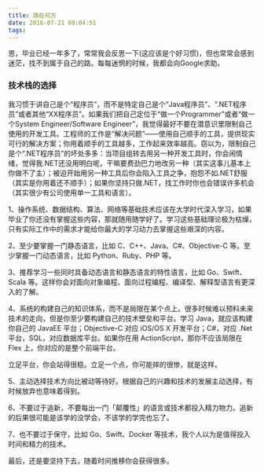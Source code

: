 ```yaml
---
title: 路在何方
date: 2016-07-21 09:04:51
tags:
---
```


恩，毕业已经一年多了，常常我会反思一下(这应该是个好习惯)，但也常常会感到迷茫，找不到属于自己的路。每每迷惘的时候，我都会向Google求助。

### 技术栈的选择

我习惯于讲自己是个“程序员”，而不是特定自己是个“Java程序员”、“.NET程序员”或者其他“XX程序员”。如果我们把自己定位于“做一个Programmer”或者“做一个System Engineer/Software Engineer”，我觉得最好不要在潜意识里限制自己使用的开发工具。工程师的工作是“解决问题”——使用自己顺手的工具，提供现实可行的解决方案；你用着顺手的工具越多，工作起来效率越高。窃以为，限制自己是个“.NET程序员”的坏处多多：当项目组转去用另一种开发工具时，你会闹情绪，觉得我.NET还没用明白呢，干嘛要费劲巴力地改另一种（其实这事儿基本上你做不了主）；被迫开始用另一种工具后你会陷入工具之争，抱怨不如.NET舒服（其实是你用着还不顺手）；如果你坚持只做.NET，找工作时你也会错误许多机会（其实很少有公司使用单一工具和语言）。
<!-- more -->

1、操作系统、数据结构、算法、网络等基础技术应该在大学时代深入学习，如果毕业了你还没有掌握这些内容，那就随用随学好了。学习这些基础理论极为枯燥，只有实际工作中的需求才能给你最大的学习动力去掌握这些艰深的内容。

2、至少要掌握一门静态语言，比如 C、C++、Java、C#、Objective-C 等。至少掌握一门动态语言，比如 Python、Ruby、PHP 等。

3、推荐学习一些同时具备动态语言和静态语言的特性语言，比如 Go、Swift、Scala 等。这样你会对面向对象编程、面向过程编程、编译型、解释型语言有更深入的了解。

4、系统的构建自己的知识体系，而不是局限在某个点上。很多时候难以预料未来技术的走向，但是你至少要构建自己的技术壁垒和平台。学习 Java，就应该构建你自己的 JavaEE 平台；Objective-C 对应 iOS/OS X 开发平台；C#，对应 .Net 平台，SQL，对应数据库平台。如果你在用 ActionScript，那你不应该局限在 Flex 上，你对应的是整个前端平台。

立足平台，你会站得很稳。立足一个点，你可能摔的很惨，就是这样。

5、主动选择技术方向比被动等待好。根据自己的兴趣和技术的发展主动选择，有时候放弃也意味着得到。

6、不要过于追新，不要每出一门「颠覆性」的语言或技术都投入精力物力。追新的后果很可能是该学的没学会，不该学的学完也忘了。

7、也不要过于保守，比如 Go、Swift、Docker 等技术，我个人以为是值得投入时间和精力的技术。

最后，还是要坚持下去，随着时间推移你会获得很多。